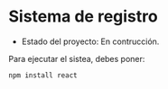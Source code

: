 <h1> Sistema de registro </h1>

- Estado del proyecto: En contrucción.

Para ejecutar el sistea, debes poner:

```npm install react```
